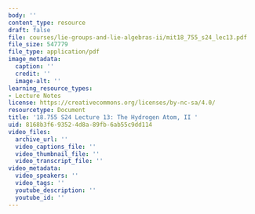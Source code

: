 ```yaml
---
body: ''
content_type: resource
draft: false
file: courses/lie-groups-and-lie-algebras-ii/mit18_755_s24_lec13.pdf
file_size: 547779
file_type: application/pdf
image_metadata:
  caption: ''
  credit: ''
  image-alt: ''
learning_resource_types:
- Lecture Notes
license: https://creativecommons.org/licenses/by-nc-sa/4.0/
resourcetype: Document
title: '18.755 S24 Lecture 13: The Hydrogen Atom, II '
uid: 8168b3f6-9352-4d8a-89fb-6ab55c9dd114
video_files:
  archive_url: ''
  video_captions_file: ''
  video_thumbnail_file: ''
  video_transcript_file: ''
video_metadata:
  video_speakers: ''
  video_tags: ''
  youtube_description: ''
  youtube_id: ''
---
```

